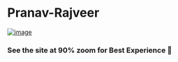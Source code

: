 # Pranav-Rajveer
[![image](https://github-production-user-asset-6210df.s3.amazonaws.com/55043383/282463984-d73a8f43-5833-42cd-b073-1defb2abcdd9.png)](https://lol.pranavrajveer.com/)

### See the site at 90% zoom for Best Experience 🚀
